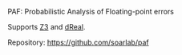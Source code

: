 PAF: Probabilistic Analysis of Floating-point errors

Supports [Z3](Solvers/SMT/Z3.md) and [dReal](Solvers/SMT/dReal.md).

Repository: https://github.com/soarlab/paf
